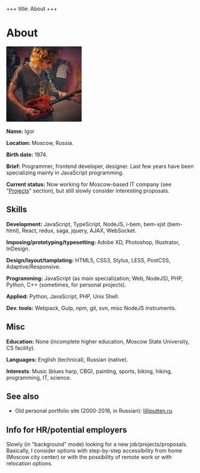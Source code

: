 +++
title: About
+++

About
=====

<div class="Facepalm">
  <img src="/images/facepalm/BrownCBG-sm.jpg" />
</div>

**Name:** Igor

**Location:** Moscow, Russia.

**Birth date:** 1974.

**Brief:** Programmer, frontend developer, designer.
Last few years have been specializing mainly in JavaScript programming.

**Current status:** Now working for Moscow-based IT company (see "[Projects](/#/Projects)" section), but still slowly consider interesting proposals.

## Skills

**Development:** JavaScript, TypeScript, NodeJS, i-bem, bem-xjst (bem-html), React, redux, saga, jquery, AJAX, WebSocket.

**Imposing/prototyping/typesetting:** Adobe XD, Photoshop, Illustrator, InDesign.

**Design/layout/tamplating:** HTML5, CSS3, Stylus, LESS, PostCSS, Adaptive/Responsive.

**Programming:** JavaScript (as main specialization; Web, NodeJS), PHP, Python, C++ (sometimes, for personal projects).

**Applied:** Python, JavaScript, PHP, Unix Shell.

**Dev. tools:** Webpack, Gulp, npm, git, svn, misc NodeJS instruments.

## Misc

**Education:** None (incomplete higher education, Moscow State University, CS facility).

**Languages:** English (technical), Russian (native).

**Interests**: Music (blues harp, CBG), painting, sports, biking, hiking, programming, IT, science.

## See also

- Old personal portfolio site (2000-2016, in Russian): [lilliputten.ru](http://lilliputten.ru)

## Info for HR/potential employers

Slowly (in "background" mode) looking for a new job/projects/proposals. Basically, I consider options
with step-by-step accessibility from home (Moscow city center) or with the possibility of remote work or with relocation options.

<!--
 @changed 2020.02.08, 14:34
-->
